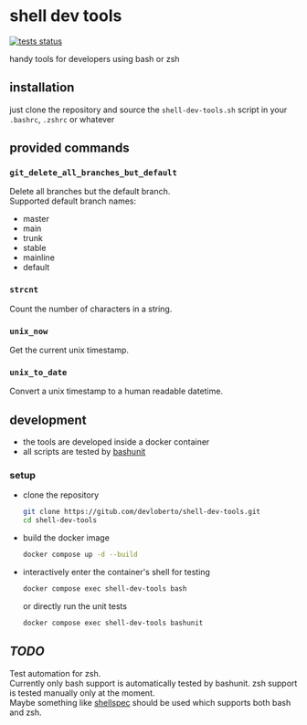 # shell dev tools

[![tests status](https://github.com/devloberto/shell-dev-tools/actions/workflows/test.yml/badge.svg)](https://github.com/devloberto/shell-dev-tools/actions/workflows/test.yml)

handy tools for developers using bash or zsh

## installation

just clone the repository and source the `shell-dev-tools.sh` script in your `.bashrc`, `.zshrc` or whatever

## provided commands

### `git_delete_all_branches_but_default`

Delete all branches but the default branch. <br>
Supported default branch names:

* master
* main
* trunk
* stable
* mainline
* default

### `strcnt`

Count the number of characters in a string.

### `unix_now`

Get the current unix timestamp.

### `unix_to_date`

Convert a unix timestamp to a human readable datetime.

## development

* the tools are developed inside a docker container
* all scripts are tested by [bashunit](https://github.com/TypedDevs/bashunit)

### setup

* clone the repository

    ```bash
    git clone https://gitub.com/devloberto/shell-dev-tools.git
    cd shell-dev-tools
    ```

* build the docker image

    ```bash
    docker compose up -d --build
    ```

* interactively enter the container's shell for testing

    ```bash
    docker compose exec shell-dev-tools bash
    ```

    or directly run the unit tests

    ```bash
    docker compose exec shell-dev-tools bashunit
    ```

## _TODO_

Test automation for zsh. <br>
Currently only bash support is automatically tested by bashunit.
zsh support is tested manually only at the moment. <br>
Maybe something like [shellspec](https://github.com/shellspec/shellspec) should be used which supports both bash and zsh.
